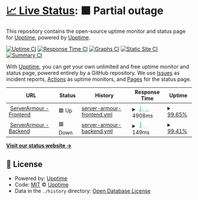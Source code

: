 # [📈 Live Status](https://status.serverarmour.com): <!--live status--> **🟧 Partial outage**

This repository contains the open-source uptime monitor and status page for [Upptime](https://upptime.js.org), powered by [Upptime](https://github.com/upptime/upptime).

[![Uptime CI](https://github.com/Pho3niX90/uptime/workflows/Uptime%20CI/badge.svg)](https://github.com/Pho3niX90/uptime/actions?query=workflow%3A%22Uptime+CI%22)
[![Response Time CI](https://github.com/Pho3niX90/uptime/workflows/Response%20Time%20CI/badge.svg)](https://github.com/Pho3niX90/uptime/actions?query=workflow%3A%22Response+Time+CI%22)
[![Graphs CI](https://github.com/Pho3niX90/uptime/workflows/Graphs%20CI/badge.svg)](https://github.com/Pho3niX90/uptime/actions?query=workflow%3A%22Graphs+CI%22)
[![Static Site CI](https://github.com/Pho3niX90/uptime/workflows/Static%20Site%20CI/badge.svg)](https://github.com/Pho3niX90/uptime/actions?query=workflow%3A%22Static+Site+CI%22)
[![Summary CI](https://github.com/Pho3niX90/uptime/workflows/Summary%20CI/badge.svg)](https://github.com/Pho3niX90/uptime/actions?query=workflow%3A%22Summary+CI%22)

With [Upptime](https://upptime.js.org), you can get your own unlimited and free uptime monitor and status page, powered entirely by a GitHub repository. We use [Issues](https://github.com/upptime/upptime/issues) as incident reports, [Actions](https://github.com/Pho3niX90/uptime/actions) as uptime monitors, and [Pages](https://status.serverarmour.com) for the status page.

<!--start: status pages-->
<!-- This summary is generated by Upptime (https://github.com/upptime/upptime) -->
<!-- Do not edit this manually, your changes will be overwritten -->
<!-- prettier-ignore -->
| URL | Status | History | Response Time | Uptime |
| --- | ------ | ------- | ------------- | ------ |
| <img alt="" src="https://favicons.githubusercontent.com/io.serverarmour.com" height="13"> [ServerArmour - Frontend](https://io.serverarmour.com) | 🟩 Up | [server-armour-frontend.yml](https://github.com/Pho3niX90/uptime/commits/HEAD/history/server-armour-frontend.yml) | <details><summary><img alt="Response time graph" src="./graphs/server-armour-frontend/response-time-week.png" height="20"> 4908ms</summary><br><a href="https://status.serverarmour.com/history/server-armour-frontend"><img alt="Response time 4825" src="https://img.shields.io/endpoint?url=https%3A%2F%2Fraw.githubusercontent.com%2FPho3niX90%2Fuptime%2FHEAD%2Fapi%2Fserver-armour-frontend%2Fresponse-time.json"></a><br><a href="https://status.serverarmour.com/history/server-armour-frontend"><img alt="24-hour response time 3701" src="https://img.shields.io/endpoint?url=https%3A%2F%2Fraw.githubusercontent.com%2FPho3niX90%2Fuptime%2FHEAD%2Fapi%2Fserver-armour-frontend%2Fresponse-time-day.json"></a><br><a href="https://status.serverarmour.com/history/server-armour-frontend"><img alt="7-day response time 4908" src="https://img.shields.io/endpoint?url=https%3A%2F%2Fraw.githubusercontent.com%2FPho3niX90%2Fuptime%2FHEAD%2Fapi%2Fserver-armour-frontend%2Fresponse-time-week.json"></a><br><a href="https://status.serverarmour.com/history/server-armour-frontend"><img alt="30-day response time 4825" src="https://img.shields.io/endpoint?url=https%3A%2F%2Fraw.githubusercontent.com%2FPho3niX90%2Fuptime%2FHEAD%2Fapi%2Fserver-armour-frontend%2Fresponse-time-month.json"></a><br><a href="https://status.serverarmour.com/history/server-armour-frontend"><img alt="1-year response time 4825" src="https://img.shields.io/endpoint?url=https%3A%2F%2Fraw.githubusercontent.com%2FPho3niX90%2Fuptime%2FHEAD%2Fapi%2Fserver-armour-frontend%2Fresponse-time-year.json"></a></details> | <details><summary><a href="https://status.serverarmour.com/history/server-armour-frontend">99.65%</a></summary><a href="https://status.serverarmour.com/history/server-armour-frontend"><img alt="All-time uptime 92.24%" src="https://img.shields.io/endpoint?url=https%3A%2F%2Fraw.githubusercontent.com%2FPho3niX90%2Fuptime%2FHEAD%2Fapi%2Fserver-armour-frontend%2Fuptime.json"></a><br><a href="https://status.serverarmour.com/history/server-armour-frontend"><img alt="24-hour uptime 100.00%" src="https://img.shields.io/endpoint?url=https%3A%2F%2Fraw.githubusercontent.com%2FPho3niX90%2Fuptime%2FHEAD%2Fapi%2Fserver-armour-frontend%2Fuptime-day.json"></a><br><a href="https://status.serverarmour.com/history/server-armour-frontend"><img alt="7-day uptime 99.65%" src="https://img.shields.io/endpoint?url=https%3A%2F%2Fraw.githubusercontent.com%2FPho3niX90%2Fuptime%2FHEAD%2Fapi%2Fserver-armour-frontend%2Fuptime-week.json"></a><br><a href="https://status.serverarmour.com/history/server-armour-frontend"><img alt="30-day uptime 92.24%" src="https://img.shields.io/endpoint?url=https%3A%2F%2Fraw.githubusercontent.com%2FPho3niX90%2Fuptime%2FHEAD%2Fapi%2Fserver-armour-frontend%2Fuptime-month.json"></a><br><a href="https://status.serverarmour.com/history/server-armour-frontend"><img alt="1-year uptime 92.24%" src="https://img.shields.io/endpoint?url=https%3A%2F%2Fraw.githubusercontent.com%2FPho3niX90%2Fuptime%2FHEAD%2Fapi%2Fserver-armour-frontend%2Fuptime-year.json"></a></details>
| <img alt="" src="https://favicons.githubusercontent.com/io.serverarmour.com" height="13"> [ServerArmour - Backend](https://io.serverarmour.com/api/v1/ping) | 🟥 Down | [server-armour-backend.yml](https://github.com/Pho3niX90/uptime/commits/HEAD/history/server-armour-backend.yml) | <details><summary><img alt="Response time graph" src="./graphs/server-armour-backend/response-time-week.png" height="20"> 149ms</summary><br><a href="https://status.serverarmour.com/history/server-armour-backend"><img alt="Response time 831" src="https://img.shields.io/endpoint?url=https%3A%2F%2Fraw.githubusercontent.com%2FPho3niX90%2Fuptime%2FHEAD%2Fapi%2Fserver-armour-backend%2Fresponse-time.json"></a><br><a href="https://status.serverarmour.com/history/server-armour-backend"><img alt="24-hour response time 219" src="https://img.shields.io/endpoint?url=https%3A%2F%2Fraw.githubusercontent.com%2FPho3niX90%2Fuptime%2FHEAD%2Fapi%2Fserver-armour-backend%2Fresponse-time-day.json"></a><br><a href="https://status.serverarmour.com/history/server-armour-backend"><img alt="7-day response time 149" src="https://img.shields.io/endpoint?url=https%3A%2F%2Fraw.githubusercontent.com%2FPho3niX90%2Fuptime%2FHEAD%2Fapi%2Fserver-armour-backend%2Fresponse-time-week.json"></a><br><a href="https://status.serverarmour.com/history/server-armour-backend"><img alt="30-day response time 831" src="https://img.shields.io/endpoint?url=https%3A%2F%2Fraw.githubusercontent.com%2FPho3niX90%2Fuptime%2FHEAD%2Fapi%2Fserver-armour-backend%2Fresponse-time-month.json"></a><br><a href="https://status.serverarmour.com/history/server-armour-backend"><img alt="1-year response time 831" src="https://img.shields.io/endpoint?url=https%3A%2F%2Fraw.githubusercontent.com%2FPho3niX90%2Fuptime%2FHEAD%2Fapi%2Fserver-armour-backend%2Fresponse-time-year.json"></a></details> | <details><summary><a href="https://status.serverarmour.com/history/server-armour-backend">99.41%</a></summary><a href="https://status.serverarmour.com/history/server-armour-backend"><img alt="All-time uptime 96.87%" src="https://img.shields.io/endpoint?url=https%3A%2F%2Fraw.githubusercontent.com%2FPho3niX90%2Fuptime%2FHEAD%2Fapi%2Fserver-armour-backend%2Fuptime.json"></a><br><a href="https://status.serverarmour.com/history/server-armour-backend"><img alt="24-hour uptime 100.00%" src="https://img.shields.io/endpoint?url=https%3A%2F%2Fraw.githubusercontent.com%2FPho3niX90%2Fuptime%2FHEAD%2Fapi%2Fserver-armour-backend%2Fuptime-day.json"></a><br><a href="https://status.serverarmour.com/history/server-armour-backend"><img alt="7-day uptime 99.41%" src="https://img.shields.io/endpoint?url=https%3A%2F%2Fraw.githubusercontent.com%2FPho3niX90%2Fuptime%2FHEAD%2Fapi%2Fserver-armour-backend%2Fuptime-week.json"></a><br><a href="https://status.serverarmour.com/history/server-armour-backend"><img alt="30-day uptime 96.87%" src="https://img.shields.io/endpoint?url=https%3A%2F%2Fraw.githubusercontent.com%2FPho3niX90%2Fuptime%2FHEAD%2Fapi%2Fserver-armour-backend%2Fuptime-month.json"></a><br><a href="https://status.serverarmour.com/history/server-armour-backend"><img alt="1-year uptime 96.87%" src="https://img.shields.io/endpoint?url=https%3A%2F%2Fraw.githubusercontent.com%2FPho3niX90%2Fuptime%2FHEAD%2Fapi%2Fserver-armour-backend%2Fuptime-year.json"></a></details>

<!--end: status pages-->

[**Visit our status website →**](https://status.serverarmour.com)

## 📄 License

- Powered by: [Upptime](https://github.com/upptime/upptime)
- Code: [MIT](./LICENSE) © [Upptime](https://upptime.js.org)
- Data in the `./history` directory: [Open Database License](https://opendatacommons.org/licenses/odbl/1-0/)
